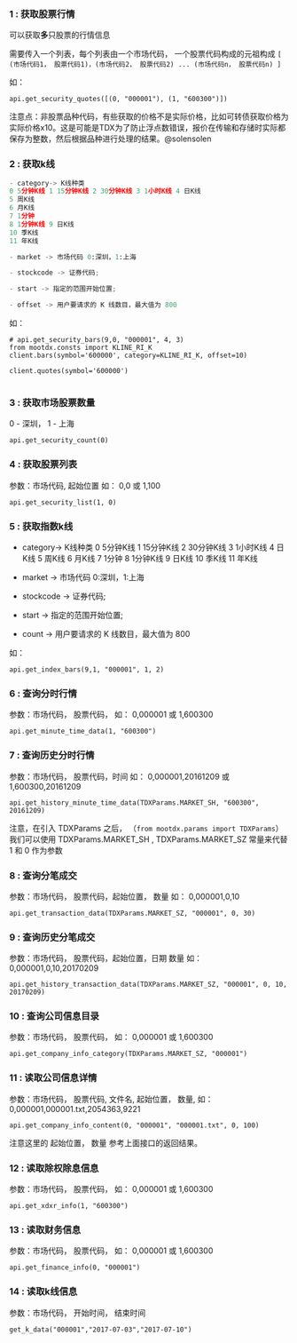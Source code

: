 
### 1 : 获取股票行情

可以获取**多**只股票的行情信息

需要传入一个列表，每个列表由一个市场代码， 一个股票代码构成的元祖构成 `[ (市场代码1， 股票代码1)，(市场代码2， 股票代码2) ... (市场代码n， 股票代码n) ]`

如：

```
api.get_security_quotes([(0, "000001"), (1, "600300")])

```

> 
注意点：非股票品种代码，有些获取的价格不是实际价格，比如可转债获取价格为实际价格x10。这是可能是TDX为了防止浮点数错误，报价在传输和存储时实际都保存为整数，然后根据品种进行处理的结果。@solensolen


### 2 : 获取k线

```python
- category-> K线种类
0 5分钟K线 1 15分钟K线 2 30分钟K线 3 1小时K线 4 日K线
5 周K线
6 月K线
7 1分钟
8 1分钟K线 9 日K线
10 季K线
11 年K线

- market -> 市场代码 0:深圳，1:上海

- stockcode -> 证券代码;

- start -> 指定的范围开始位置;

- offset -> 用户要请求的 K 线数目，最大值为 800

```

如：

```
# api.get_security_bars(9,0, "000001", 4, 3)
from mootdx.consts import KLINE_RI_K
client.bars(symbol='600000', category=KLINE_RI_K, offset=10)

client.quotes(symbol='600000')


```

### 3 : 获取市场股票数量

0 - 深圳， 1 - 上海

```
api.get_security_count(0)

```

### 4 : 获取股票列表

参数：市场代码, 起始位置 如： 0,0 或 1,100

```
api.get_security_list(1, 0)

```

### 5 : 获取指数k线

- category-> K线种类
0 5分钟K线 1 15分钟K线 2 30分钟K线 3 1小时K线 4 日K线
5 周K线
6 月K线
7 1分钟
8 1分钟K线 9 日K线
10 季K线
11 年K线
- market -> 市场代码 0:深圳，1:上海

- stockcode -> 证券代码;

- start -> 指定的范围开始位置;

- count -> 用户要请求的 K 线数目，最大值为 800


如：

```
api.get_index_bars(9,1, "000001", 1, 2)

```

### 6 : 查询分时行情

参数：市场代码， 股票代码， 如： 0,000001 或 1,600300

```
api.get_minute_time_data(1, "600300")

```

### 7 : 查询历史分时行情

参数：市场代码， 股票代码，时间 如： 0,000001,20161209 或 1,600300,20161209

```
api.get_history_minute_time_data(TDXParams.MARKET_SH, "600300", 20161209)

```

注意，在引入 TDXParams 之后， （`from mootdx.params import TDXParams`） 我们可以使用 TDXParams.MARKET_SH , TDXParams.MARKET_SZ 常量来代替 1 和 0 作为参数

### 8 : 查询分笔成交

参数：市场代码， 股票代码，起始位置， 数量 如： 0,000001,0,10

```
api.get_transaction_data(TDXParams.MARKET_SZ, "000001", 0, 30)

```

### 9 : 查询历史分笔成交

参数：市场代码， 股票代码，起始位置，日期 数量 如： 0,000001,0,10,20170209

```
api.get_history_transaction_data(TDXParams.MARKET_SZ, "000001", 0, 10, 20170209)

```

### 10 : 查询公司信息目录

参数：市场代码， 股票代码， 如： 0,000001 或 1,600300

```
api.get_company_info_category(TDXParams.MARKET_SZ, "000001")

```

### 11 : 读取公司信息详情

参数：市场代码， 股票代码, 文件名, 起始位置， 数量, 如：0,000001,000001.txt,2054363,9221

```
api.get_company_info_content(0, "000001", "000001.txt", 0, 100)

```

注意这里的 起始位置， 数量 参考上面接口的返回结果。

### 12 : 读取除权除息信息

参数：市场代码， 股票代码， 如： 0,000001 或 1,600300

```
api.get_xdxr_info(1, "600300")

```

### 13 : 读取财务信息

参数：市场代码， 股票代码， 如： 0,000001 或 1,600300

```
api.get_finance_info(0, "000001")

```

### 14 : 读取k线信息

参数：市场代码， 开始时间， 结束时间

```
get_k_data("000001","2017-07-03","2017-07-10")

```
